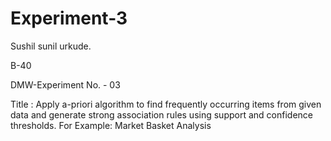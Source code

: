 # Experiment-3

Sushil sunil urkude.

B-40

DMW-Experiment No. - 03

Title : Apply a-priori algorithm to find frequently occurring items from given data and generate strong association rules using support and confidence thresholds. For Example: Market Basket Analysis
